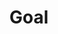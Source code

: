 ---
title : "Goal"
layout: "goal"
description: "Technologies is about advancement, and innovation is to come out with something original and unique, and MHR is combining this tow terms together, to make high quality and affordable helmet for all motorcycle riders."
image : "images/helmet/c1.png"



########### Goal ##########
goal:
  enable : true
  section : "EXPLORE OUR HELMET LINE-UP"
  title: 'Goals and Objectives'
  item:
  - index: '01'
    image : "images/goal/1.svg"
    content : "Give refugee women the opportunity to have an informed pregnancy, a supported labour and a safe birth, and encourage the best nurturing of their infants."
  - index: '02'
    image : "images/goal/2.svg"
    content : "Provide assistance with the costs of medical care and hospital bills and provide baby care items where needed."
  - index: '03'
    image : "images/goal/3.svg"
    content : "Ensure prenatal education and preparation, and postnatal assistance and advice."
  - index: '04'
    image : "images/goal/4.svg"
    content : "Partner with Equal Start to provide digital      learning for young children unable to attend regular schooling due to their refugee status."
  - index: '05'
    image : "images/goal/5.svg"
    content : "Partner in developing educational opportunities for children."
  - index: '06'
    image : "images/goal/6.svg"
    content : "Work toward building mental health teams, and providing structure for healing of past traumas."
  - index: '07'
    image : "images/goal/7.svg"
    content : "Advocate for vulnerable refugees and defend where necessary."
  - index: '08'
    image : "images/goal/8.svg"
    content : "Partner with other organisations to bring the best and safest outcomes for Rohingya families."
  - index: '09'
    image : "images/goal/9.svg"
    content : "Promote honour, respect and kindness toward them and amongst their community. "
  


    
  


########### funfacts ##########
funfacts:
  enable : false
  title : "AERO DYNAMIC."
  content : "Give refugee women the opportunity to have an informed pregnancy, a supported labour and a safe birth, and encourage the best nurturing of their infants."
  image : "images/hero-image/7.png"
    
########### Career ############
career:
  enable : false
  title : "DURABLE."
  content : "Any good helmet should be able to withstand wear, pressure and damage. MHR's helmet will protect you from the environment you’re riding in, whether it be inclement weather or debris and bugs hitting your visor."
  image : "images/technical/4.png"

---